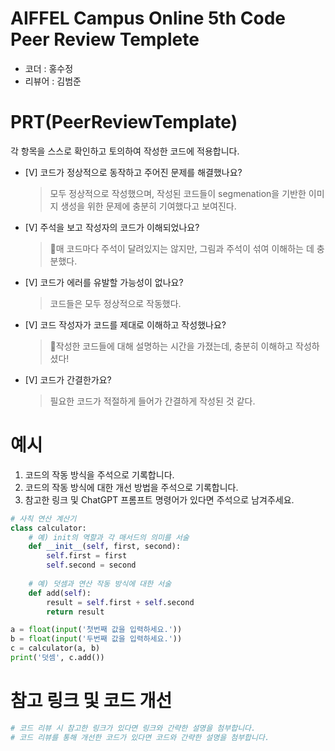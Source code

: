# AIFFEL Campus Online 5th Code Peer Review Templete
- 코더 : 홍수정
- 리뷰어 : 김범준


# PRT(PeerReviewTemplate) 
각 항목을 스스로 확인하고 토의하여 작성한 코드에 적용합니다.

- [V] 코드가 정상적으로 동작하고 주어진 문제를 해결했나요?
  > 모두 정상적으로 작성했으며, 작성된 코드들이 segmenation을 기반한 이미지 생성을 위한 문제에 충분히 기여했다고 보여진다.
- [V] 주석을 보고 작성자의 코드가 이해되었나요?
  > 매 코드마다 주석이 달려있지는 않지만, 그림과 주석이 섞여 이해하는 데 충분했다.
- [V] 코드가 에러를 유발할 가능성이 없나요?
  > 코드들은 모두 정상적으로 작동했다.
- [V] 코드 작성자가 코드를 제대로 이해하고 작성했나요?
  > 작성한 코드들에 대해 설명하는 시간을 가졌는데, 충분히 이해하고 작성하셨다!
- [V] 코드가 간결한가요?
  > 필요한 코드가 적절하게 들어가 간결하게 작성된 것 같다.

# 예시
1. 코드의 작동 방식을 주석으로 기록합니다.
2. 코드의 작동 방식에 대한 개선 방법을 주석으로 기록합니다.
3. 참고한 링크 및 ChatGPT 프롬프트 명령어가 있다면 주석으로 남겨주세요.
```python
# 사칙 연산 계산기
class calculator:
    # 예) init의 역할과 각 매서드의 의미를 서술
    def __init__(self, first, second):
        self.first = first
        self.second = second
    
    # 예) 덧셈과 연산 작동 방식에 대한 서술
    def add(self):
        result = self.first + self.second
        return result

a = float(input('첫번째 값을 입력하세요.')) 
b = float(input('두번째 값을 입력하세요.')) 
c = calculator(a, b)
print('덧셈', c.add()) 
```

# 참고 링크 및 코드 개선
```python
# 코드 리뷰 시 참고한 링크가 있다면 링크와 간략한 설명을 첨부합니다.
# 코드 리뷰를 통해 개선한 코드가 있다면 코드와 간략한 설명을 첨부합니다.
